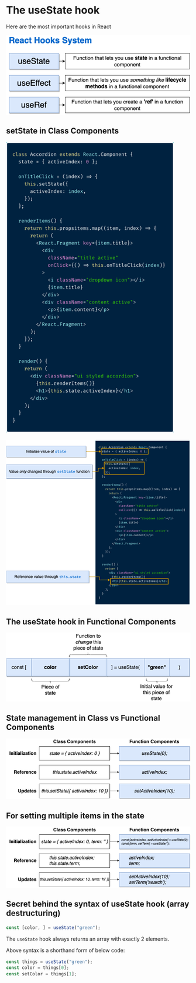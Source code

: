 # The useState hook

Here are the most important hooks in React

![React Hooks System](./images/react-hooks-system.png "React Hooks System")


## setState in Class Components

![setState in Class Components](./images/setState-in-class-components_1.png "setState in Class Components")
<br>
<br>
![setState in Class Components](./images/setState-in-class-components_2.png "setState in Class Components")
<br>


## The useState hook in Functional Components

![useState hook](./images/useState-hook.png "useState hook")


## State management in Class vs Functional Components

![State management in Class vs Functional Components](./images/state-in-class-vs-functional-components_1.png "State management in Class vs Functional Components")


## For setting multiple items in the state

![State management in Class vs Functional Components](./images/state-in-class-vs-functional-components_2.png "State management in Class vs Functional Components")


## Secret behind the syntax of useState hook (array destructuring)

```js
const [color, ] = useState("green");
```

The `useState` hook always returns an array with exactly 2 elements.

Above syntax is a shorthand form of below code:

```js
const things = useState("green");
const color = things[0];
const setColor = things[1];
```
